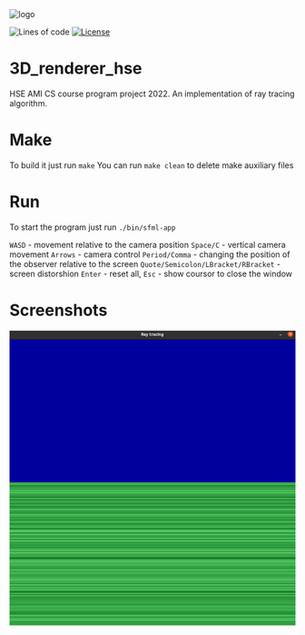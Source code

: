 <img alt="logo" src="https://github.com/MCJOHN974/3D_renderer_hse/blob/main/screenshots/badge.png" height="200px" />

![Lines of code](https://img.shields.io/tokei/lines/github/MCJOHN974/3D_renderer_hse)
[![License](https://img.shields.io/badge/license-MIT-green.svg)](https://github.com/MCJOHN974/3D_renderer_hse/blob/master/LICENSE.txt)


# 3D_renderer_hse
HSE AMI CS course program project 2022. An implementation of ray tracing algorithm.


# Make
To build it just run ``make``
You can run ``make clean`` to delete make auxiliary files

# Run
To start the program just run ``./bin/sfml-app``


``WASD`` - movement relative to the camera position
``Space/C`` - vertical camera movement
``Arrows`` - camera control
``Period/Comma`` - changing the position of the observer relative to the screen 
``Quote/Semicolon/LBracket/RBracket`` - screen distorshion
``Enter`` - reset all,
``Esc`` - show coursor to close the window

# Screenshots

![Screenshot1](screenshots/screenshot1.png)
